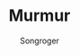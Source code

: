 ---
title: Murmur
github: https://github.com/songroger/murmur
demo: http://songroger.github.io/murmur
author: Songroger
ssg:
  - Jekyll
cms:
  - No Cms
---